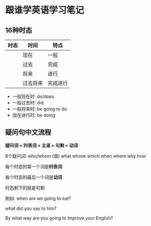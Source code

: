 # 跟谁学英语学习笔记

## 16种时态

| 时态 | 时间     | 特点     |
| ---- | -------- | -------- |
|      | 现在     | 一般     |
|      | 过去     | 完成     |
|      | 将来     | 进行     |
|      | 过去将来 | 完成进行 |

-   一般现在时: do/does
-   一般过去时: did
-   一般将来时: be going  to do
-   现在进行时: be doing

## 疑问句中文流程

**疑问词 + 时表词 + 主语 + 句剩 + 动词**

8个疑问词:  who/whom  (谁) what  whose  which  when  where  why  how 

每个时态的第一个词是**时表词**

每个时态的最后一个词是**动词**

时态剩下的就是句剩

例如: when are we going to eat?

what did you say to him?

By what way are you going to improve your English?

